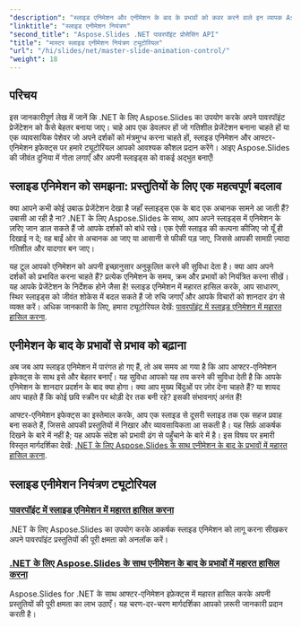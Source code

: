 ```yaml
---
"description": "स्लाइड एनिमेशन और एनीमेशन के बाद के प्रभावों को कवर करने वाले इन व्यापक Aspose.Slides for .NET ट्यूटोरियल के साथ अपनी प्रस्तुतियों की पूरी क्षमता को अनलॉक करें।"
"linktitle": "स्लाइड एनीमेशन नियंत्रण"
"second_title": "Aspose.Slides .NET पावरपॉइंट प्रोसेसिंग API"
"title": "मास्टर स्लाइड एनीमेशन नियंत्रण ट्यूटोरियल"
"url": "/hi/slides/net/master-slide-animation-control/"
"weight": 18
---
```


## परिचय

इस जानकारीपूर्ण लेख में जानें कि .NET के लिए Aspose.Slides का उपयोग करके अपने पावरपॉइंट प्रेजेंटेशन को कैसे बेहतर बनाया जाए। चाहे आप एक डेवलपर हों जो गतिशील प्रेजेंटेशन बनाना चाहते हों या एक व्यावसायिक पेशेवर जो अपने दर्शकों को मंत्रमुग्ध करना चाहते हों, स्लाइड एनिमेशन और आफ्टर-एनिमेशन इफेक्ट्स पर हमारे ट्यूटोरियल आपको आवश्यक कौशल प्रदान करेंगे। आइए Aspose.Slides की जीवंत दुनिया में गोता लगाएँ और अपनी स्लाइड्स को वाकई अद्भुत बनाएँ!


## स्लाइड एनिमेशन को समझना: प्रस्तुतियों के लिए एक महत्वपूर्ण बदलाव

क्या आपने कभी कोई उबाऊ प्रेजेंटेशन देखा है जहाँ स्लाइड्स एक के बाद एक अचानक सामने आ जाती हैं? उबासी आ रही है ना? .NET के लिए Aspose.Slides के साथ, आप अपने स्लाइड्स में एनिमेशन के ज़रिए जान डाल सकते हैं जो आपके दर्शकों को बांधे रखे। एक ऐसी स्लाइड की कल्पना कीजिए जो यूँ ही दिखाई न दे; वह बाईं ओर से अचानक आ जाए या आसानी से फीकी पड़ जाए, जिससे आपकी सामग्री ज़्यादा गतिशील और यादगार बन जाए। 

यह टूल आपको एनिमेशन को अपनी इच्छानुसार अनुकूलित करने की सुविधा देता है। क्या आप अपने दर्शकों को प्रभावित करना चाहते हैं? प्रत्येक एनिमेशन के समय, क्रम और प्रभावों को नियंत्रित करना सीखें। यह आपके प्रेजेंटेशन के निर्देशक होने जैसा है! स्लाइड एनिमेशन में महारत हासिल करके, आप साधारण, स्थिर स्लाइड्स को जीवंत शोकेस में बदल सकते हैं जो रुचि जगाएँ और आपके विचारों को शानदार ढंग से व्यक्त करें। अधिक जानकारी के लिए, हमारा ट्यूटोरियल देखें: [पावरपॉइंट में स्लाइड एनिमेशन में महारत हासिल करना](./slide-animation-in-power-point/).

## एनीमेशन के बाद के प्रभावों से प्रभाव को बढ़ाना

अब जब आप स्लाइड एनिमेशन में पारंगत हो गए हैं, तो अब समय आ गया है कि आप आफ्टर-एनिमेशन इफेक्ट्स के साथ इसे और बेहतर बनाएँ। यह सुविधा आपको यह तय करने की सुविधा देती है कि आपके एनिमेशन के शानदार प्रदर्शन के बाद क्या होगा। क्या आप मुख्य बिंदुओं पर ज़ोर देना चाहते हैं? या शायद आप चाहते हैं कि कोई छवि स्क्रीन पर थोड़ी देर तक बनी रहे? इसकी संभावनाएं अनंत हैं!

आफ्टर-एनिमेशन इफेक्ट्स का इस्तेमाल करके, आप एक स्लाइड से दूसरी स्लाइड तक एक सहज प्रवाह बना सकते हैं, जिससे आपकी प्रस्तुतियों में निखार और व्यावसायिकता आ सकती है। यह सिर्फ़ आकर्षक दिखने के बारे में नहीं है; यह आपके संदेश को प्रभावी ढंग से पहुँचाने के बारे में है। इस विषय पर हमारी विस्तृत मार्गदर्शिका देखें: [.NET के लिए Aspose.Slides के साथ एनीमेशन के बाद के प्रभावों में महारत हासिल करना](./control-after-animation-effects/). 

## स्लाइड एनीमेशन नियंत्रण ट्यूटोरियल
### [पावरपॉइंट में स्लाइड एनिमेशन में महारत हासिल करना](./slide-animation-in-power-point/)
.NET के लिए Aspose.Slides का उपयोग करके आकर्षक स्लाइड एनिमेशन को लागू करना सीखकर अपने पावरपॉइंट प्रस्तुतियों की पूरी क्षमता को अनलॉक करें।
### [.NET के लिए Aspose.Slides के साथ एनीमेशन के बाद के प्रभावों में महारत हासिल करना](./control-after-animation-effects/)
Aspose.Slides for .NET के साथ आफ्टर-एनिमेशन इफ़ेक्ट्स में महारत हासिल करके अपनी प्रस्तुतियों की पूरी क्षमता का लाभ उठाएँ। यह चरण-दर-चरण मार्गदर्शिका आपको ज़रूरी जानकारी प्रदान करती है।